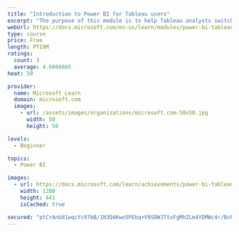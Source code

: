 ```yaml
---
title: "Introduction to Power BI for Tableau users"
excerpt: "The purpose of this module is to help Tableau analysts switch from Tableau to Microsoft Power BI."
webUrl: https://docs.microsoft.com/en-us/learn/modules/power-bi-tableau-intro/
type: course
price: Free
length: PT19M
ratings:
  count: 3
  average: 4.6666665
heat: 50

provider:
  name: Microsoft Learn
  domain: microsoft.com
  images:
    - url: /assets/images/organizations/microsoft.com-50x50.jpg
      width: 50
      height: 50

levels:
  - Beginner

topics:
  - Power BI

images:
  - url: https://docs.microsoft.com/learn/achievements/power-bi-tableau-intro-social.png
    width: 1280
    height: 641
    isCached: true

secured: "ptCrAnUd1wqcYc97bB/1N3Q4Kwo5PEbq+V9SDWJTtvFgMhZLm4YDMWc4r/BcR9VVgK9Xsbxa407VyheyZTUP2u8ygAka56BRRiSbztAhaVhD73i+lcvazcSgyoWyK8njagU/gkmzMajEWxaC+vrLgRJqEs+OwgVOQvPwXXks/PzV3Q8o74yC7XLUxS3PsfF22gwlgpt6VDJwW3CNwOF8RLapnsKCJcqJxJQUUjP2EAWr7IZZfh+rPnbFrcqEqmjil3jTyugTLaGXsdMC6P6EZlnIZODr5hL4BJk3YDqR13CsMao7MF/QWojIM8/T06UNp6qpmhsn9bJQmdn+zDHSE+mlqojwnW/Vd4fqPgxOi2R74C7j8rI6+cPfsz45flNJLs0mgm+7I7qHTwoMDfPJJg==;4Y4J7YWLjvScfjUHmGnUFw=="
---
```


